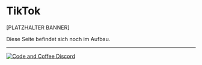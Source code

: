 # TikTok

[PLATZHALTER BANNER]

Diese Seite befindet sich noch im Aufbau.

***
[![Code and Coffee Discord](https://discordapp.com/api/guilds/889432631672983562/widget.png?style=banner2)](http://discord.code-n.coffee)
